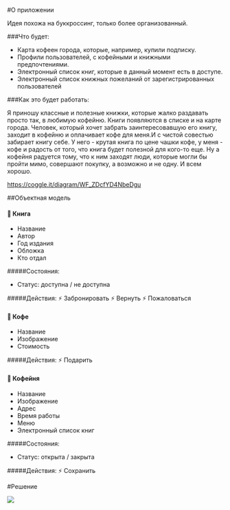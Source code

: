 #О приложении

Идея похожа на буккроссинг, только более организованный.

###Что будет:
* Карта кофеен города, которые, например, купили подписку.
* Профили пользователей, с кофейными и книжными предпочтениями.
* Электронный список книг, которые в данный момент есть в доступе.
* Электронный список книжных пожеланий от зарегистрированных пользователей

###Как это будет работать:

Я приношу классные и полезные книжки, которые жалко раздавать просто так, в любимую кофейню. Книги появляются в списке и на карте города. Человек, который хочет забрать заинтересовавшую его книгу, заходит в кофейню и оплачивает кофе для меня.И с чистой совестью забирает книгу себе.
У него - крутая книга по цене чашки кофе, у меня - кофе и радость от того, что книга будет полезной для кого-то еще.
Ну а кофейня радуется тому, что к ним заходят люди, которые могли бы пройти мимо, совершают покупку, а возможно и не одну.
И всем хорошо.

https://coggle.it/diagram/WF_ZDcfYD4NbeDgu

##Объектная модель

#### 🔻 Книга

* Название
* Автор
* Год издания
* Обложка
* Кто отдал

#####Состояния:
* Статус: доступна / не доступна

#####Действия:
⚡️ Забронировать
⚡️ Вернуть
⚡️ Пожаловаться

#### 🔻 Кофе

* Название
* Изображение
* Стоимость

#####Действия:
⚡️ Подарить

#### 🔻 Кофейня

* Название
* Изображение
* Адрес
* Время работы
* Меню
* Электронный список книг

#####Состояния:
* Статус: открыта / закрыта

#####Действия:
⚡️ Сохранить



#Решение

![](../.png)
